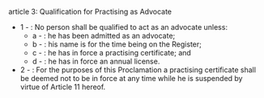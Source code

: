 article 3: Qualification for Practising as Advocate

<ul>
			<li>1 - : No person shall be qualified to act as an advocate unless:­<ul>
						<li>a - : he has been admitted as an advocate;<ul>
						</ul></li>						<li>b - : his name is for the time being on the Register;<ul>
						</ul></li>						<li>c - : he has in force a practising certificate; and<ul>
						</ul></li>						<li>d - : he has in force an annual license.<ul>
						</ul></li>			</ul></li>			<li>2 - : For the purposes of this Proclamation a practising certificate shall be deemed not to be in force at any time while he is suspended by virtue of Article 11 hereof.<ul>
			</ul></li></ul>
